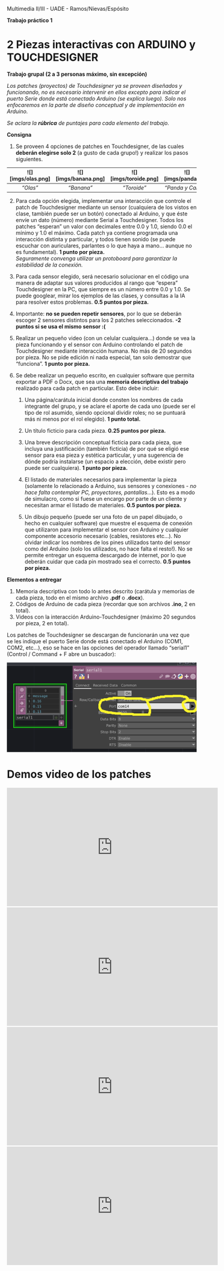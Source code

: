 Multimedia II/III - UADE - Ramos/Nievas/Espósito

**Trabajo práctico 1**

# 2 Piezas interactivas con ARDUINO y TOUCHDESIGNER
**Trabajo grupal (2 a 3 personas máximo, sin excepción)**

*Los patches (proyectos) de Touchdesigner ya se proveen diseñados y funcionando, no es necesario intervenir en ellos excepto para indicar el puerto Serie donde está conectado Arduino (se explica luego). Solo nos enfocaremos en la parte de diseño conceptual y de implementación en Arduino.*

*Se aclara la **rúbrica** de puntajes para cada elemento del trabajo.*

**Consigna** 

1. Se proveen 4 opciones de patches en Touchdesigner, de las cuales **deberán elegirse solo 2** (a gusto de cada grupo\!) y realizar los pasos siguientes.

| ![][imgs/olas.png] | ![][imgs/banana.png] | ![][imgs/toroide.png] | ![][imgs/panda.png] |
| :---: | :---: | :---: | :---: |
| *“Olas”* | *“Banana”* | *“Toroide”* | *“Panda y Cambá”* |

2. Para cada opción elegida, implementar una interacción que controle el patch de Touchdesigner mediante un sensor (cualquiera de los vistos en clase, también puede ser un botón) conectado al Arduino, y que éste envíe un dato (número) mediante Serial a Touchdesigner. Todos los patches “esperan” un valor con decimales entre 0.0 y 1.0, siendo 0.0 el mínimo y 1.0 el máximo. Cada patch ya contiene programada una interacción distinta y particular, y todos tienen sonido (se puede escuchar con auriculares, parlantes o lo que haya a mano… aunque no es fundamental). **1 punto por pieza.**  
   *Seguramente convenga utilizar un protoboard para garantizar la estabilidad de la conexión.*

3. Para cada sensor elegido, será necesario solucionar en el código una manera de adaptar sus valores producidos al rango que “espera” Touchdesigner en la PC, que siempre es un número entre 0.0 y 1.0. Se puede googlear, mirar los ejemplos de las clases, y consultas a la IA para resolver estos problemas. **0.5 puntos por pieza.**

4. Importante: **no se pueden repetir sensores**, por lo que se deberán escoger 2 sensores distintos para los 2 patches seleccionados. **\-2 puntos si se usa el mismo sensor :(**

5. Realizar un pequeño video (con un celular cualquiera…) donde se vea la pieza funcionando y el sensor con Arduino controlando el patch de Touchdesigner mediante interacción humana. No más de 20 segundos por pieza. No se pide edición ni nada especial, tan solo demostrar que “funciona”. **1 punto por pieza.**

6. Se debe realizar un pequeño escrito, en cualquier software que permita exportar a PDF o Docx, que sea una **memoria descriptiva del trabajo** realizado para cada patch en particular. Esto debe incluir:

   1. Una página/carátula inicial donde consten los nombres de cada integrante del grupo, y se aclare el aporte de cada uno (puede ser el tipo de rol asumido, siendo opcional dividir roles; no se puntuará más ni menos por el rol elegido).  **1 punto total.**

   2. Un título ficticio para cada pieza. **0.25 puntos por pieza.**

   3. Una breve descripción conceptual ficticia para cada pieza, que incluya una justificación (también ficticia) de por qué se eligió ese sensor para esa pieza y estética particular, y una sugerencia de dónde podría instalarse (un espacio a elección, debe existir pero puede ser cualquiera). **1 punto por pieza.**

   4. El listado de materiales necesarios para implementar la pieza (solamente lo relacionado a Arduino, sus sensores y conexiones \- *no hace falta contemplar PC, proyectores, pantallas*…). Esto es a modo de simulacro, como si fuese un encargo por parte de un cliente y necesitan armar el listado de materiales. **0.5 puntos por pieza.**

   5. Un dibujo pequeño (puede ser una foto de un papel dibujado, o hecho en cualquier software) que muestre el esquema de conexión que utilizaron para implementar el sensor con Arduino y cualquier componente accesorio necesario (cables, resistores etc…). No olvidar indicar los nombres de los pines utilizados tanto del sensor como del Arduino (solo los utilizados, no hace falta el resto\!). No se permite entregar un esquema descargado de internet, por lo que deberán cuidar que cada pin mostrado sea el correcto. **0.5 puntos por pieza.**

**Elementos a entregar**

1. Memoria descriptiva con todo lo antes descrito (carátula y memorias de cada pieza, todo en el mismo archivo **.pdf** o **.docx**).  
2. Códigos de Arduino de cada pieza (recordar que son archivos **.ino**, 2 en total).  
3. Videos con la interacción Arduino-Touchdesigner (máximo 20 segundos por pieza, 2 en total).

Los patches de Touchdesigner se descargan de funcionarán una vez que se les indique el puerto Serie donde está conectado el Arduino (COM1, COM2, etc…), eso se hace en las opciones del operador llamado “serial1” (Control / Command \+ F abre un buscador):

![Serial](imgs/serial-td.png "Puerto serie en TD")


# Demos video de los patches

<iframe width="560" height="315" src="https://www.youtube.com/embed/y6wEPaHaTio?si=polU-lYA7cl_fakX" title="YouTube video player" frameborder="0" allow="accelerometer; autoplay; clipboard-write; encrypted-media; gyroscope; picture-in-picture; web-share" referrerpolicy="strict-origin-when-cross-origin" allowfullscreen></iframe>

<iframe width="560" height="315" src="https://www.youtube.com/embed/FYjiVRFY_X4?si=zNiwpSwpHpq-Rf49" title="YouTube video player" frameborder="0" allow="accelerometer; autoplay; clipboard-write; encrypted-media; gyroscope; picture-in-picture; web-share" referrerpolicy="strict-origin-when-cross-origin" allowfullscreen></iframe>

<iframe width="560" height="315" src="https://www.youtube.com/embed/AE75TbHW__I?si=vnM8R3sAtkAAXY6l" title="YouTube video player" frameborder="0" allow="accelerometer; autoplay; clipboard-write; encrypted-media; gyroscope; picture-in-picture; web-share" referrerpolicy="strict-origin-when-cross-origin" allowfullscreen></iframe>

<iframe width="560" height="315" src="https://www.youtube.com/embed/PD3q_tzNWeg?si=Bcx_WFvXU36P1kvv" title="YouTube video player" frameborder="0" allow="accelerometer; autoplay; clipboard-write; encrypted-media; gyroscope; picture-in-picture; web-share" referrerpolicy="strict-origin-when-cross-origin" allowfullscreen></iframe>
